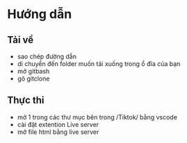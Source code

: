 # Hướng dẫn
## Tải về
- sao chép đường dẫn
- di chuyển đến folder muốn tải xuống trong ổ đĩa của bạn
- mở gitbash
- gõ gitclone <url>
## Thực thi
- mở 1 trong các thư mục bên trong /Tiktok/ bằng vscode
- cài đặt extention Live server
- mở file html bằng live server
